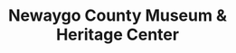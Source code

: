 ---
layout: repo
title: "Newaygo County Museum & Heritage Center"
id: 4263
permalink: repos/4263/
---